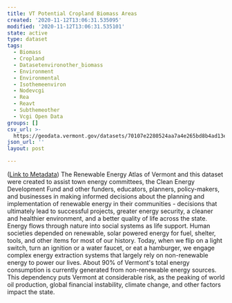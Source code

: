 ```yaml
---
title: VT Potential Cropland Biomass Areas
created: '2020-11-12T13:06:31.535095'
modified: '2020-11-12T13:06:31.535101'
state: active
type: dataset
tags:
  - Biomass
  - Cropland
  - Datasetenvironother_biomass
  - Environment
  - Environmental
  - Isothemeenviron
  - Nodevcgi
  - Rea
  - Reavt
  - Subthemeother
  - Vcgi Open Data
groups: []
csv_url: >-
  https://geodata.vermont.gov/datasets/70107e2280524aa7a4e265bd8b4ad13e_1.csv?outSR=%7B%22latestWkid%22%3A32145%2C%22wkid%22%3A32145%7D
json_url: ''
layout: post

---
```

(<a href='http://maps.vcgi.vermont.gov/gisdata/metadata/EnvironOther_BIOMASS.htm' target='_blank'>Link to Metadata</a>) The Renewable Energy Atlas of Vermont and this dataset were created to assist town energy committees, the Clean Energy Development Fund and other funders, educators, planners, policy-makers, and businesses in making informed decisions about the planning and implementation of renewable energy in their communities - decisions that ultimately lead to successful projects, greater energy security, a cleaner and healthier environment, and a better quality of life across the state. Energy flows through nature into social systems as life support. Human societies depended on renewable, solar powered energy for fuel, shelter, tools, and other items for most of our history. Today, when we flip on a light switch, turn an ignition or a water faucet, or eat a hamburger, we engage complex energy extraction systems that largely rely on non-renewable energy to power our lives. About 90% of Vermont's total energy consumption is currently generated from non-renewable energy sources. This dependency puts Vermont at considerable risk, as the peaking of world oil production, global financial instability, climate change, and other factors impact the state.
